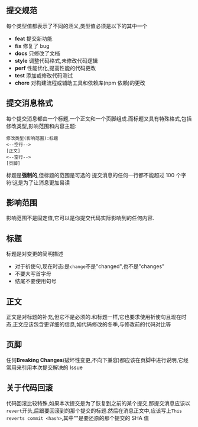 ## 提交规范

每个类型值都表示了不同的涵义,类型值必须是以下的其中一个

- **feat** 提交新功能
- **fix** 修复了 bug
- **docs** 只修改了文档
- **style** 调整代码格式,未修改代码逻辑
- **perf** 性能优化,提高性能的代码更改
- **test** 添加或修改代码测试
- **chore** 对构建流程或辅助工具和依赖库(npm 依赖)的更改

## 提交消息格式

每个提交消息都由一个标题,一个正文和一个页脚组成.而标题又具有特殊格式,包括修改类型,影响范围和内容主题:

```
修改类型(影响范围):标题
<--空行-->
[正文]
<--空行-->
[页脚]
```

标题是**强制的**,但标题的范围是可选的
提交消息的任何一行都不能超过 100 个字符!这是为了让消息更加易读

## 影响范围

影响范围不是固定值,它可以是你提交代码实际影响到的任何内容.

## 标题

标题是对变更的简明描述

- 对于祈使句,现在时态:是`change`不是"changed",也不是"changes"
- 不要大写首字母
- 结尾不要使用句号

## 正文

正文是对标题的补充,但它不是必须的.和标题一样,它也要求使用祈使句且现在时态,正文应该包含更详细的信息,如代码修改的冬季,与修改前的代码对比等

## 页脚

任何**Breaking Changes**(破坏性变更,不向下兼容)都应该在页脚中进行说明,它经常用来引用本次提交解决的 Issue

## 关于代码回滚

代码回滚比较特殊,如果本次提交是为了恢复到之前的某个提交,那提交消息应该以`revert`开头,后跟要回滚到的那个提交的标题.然后在消息正文中,应该写上`This reverts commit <hash>`,其中"<hash>"是要还原的那个提交的 SHA 值
